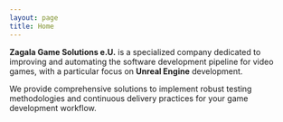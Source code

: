 ```yaml
---
layout: page
title: Home
---
```


**Zagala Game Solutions e.U.** is a specialized company dedicated to improving and automating the software development pipeline for video games, with a particular focus on **Unreal Engine** development.

We provide comprehensive solutions to implement robust testing methodologies and continuous delivery practices for your game development workflow.
